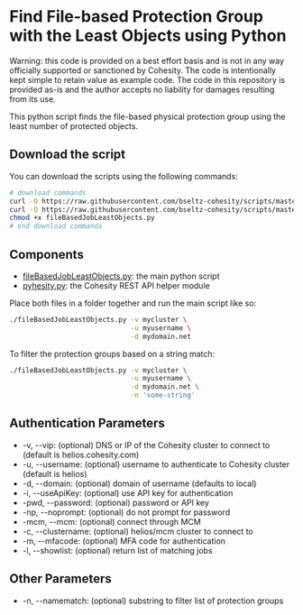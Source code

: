 # Find File-based Protection Group with the Least Objects using Python

Warning: this code is provided on a best effort basis and is not in any way officially supported or sanctioned by Cohesity. The code is intentionally kept simple to retain value as example code. The code in this repository is provided as-is and the author accepts no liability for damages resulting from its use.

This python script finds the file-based physical protection group using the least number of protected objects.

## Download the script

You can download the scripts using the following commands:

```bash
# download commands
curl -O https://raw.githubusercontent.com/bseltz-cohesity/scripts/master/python/fileBasedJobLeastObjects/fileBasedJobLeastObjects.py
curl -O https://raw.githubusercontent.com/bseltz-cohesity/scripts/master/python/pyhesity.py
chmod +x fileBasedJobLeastObjects.py
# end download commands
```

## Components

* [fileBasedJobLeastObjects.py](https://raw.githubusercontent.com/bseltz-cohesity/scripts/master/python/fileBasedJobLeastObjects/fileBasedJobLeastObjects.py): the main python script
* [pyhesity.py](https://raw.githubusercontent.com/bseltz-cohesity/scripts/master/python/pyhesity/pyhesity.py): the Cohesity REST API helper module

Place both files in a folder together and run the main script like so:

```bash
./fileBasedJobLeastObjects.py -v mycluster \
                              -u myusername \
                              -d mydomain.net
```

To filter the protection groups based on a string match:

```bash
./fileBasedJobLeastObjects.py -v mycluster \
                              -u myusername \
                              -d mydomain.net \
                              -n 'some-string'
```

## Authentication Parameters

* -v, --vip: (optional) DNS or IP of the Cohesity cluster to connect to (default is helios.cohesity.com)
* -u, --username: (optional) username to authenticate to Cohesity cluster (default is helios)
* -d, --domain: (optional) domain of username (defaults to local)
* -i, --useApiKey: (optional) use API key for authentication
* -pwd, --password: (optional) password or API key
* -np, --noprompt: (optional) do not prompt for password
* -mcm, --mcm: (optional) connect through MCM
* -c, --clustername: (optional) helios/mcm cluster to connect to
* -m, --mfacode: (optional) MFA code for authentication
* -l, --showlist: (optional) return list of matching jobs

## Other Parameters

* -n, --namematch: (optional) substring to filter list of protection groups
